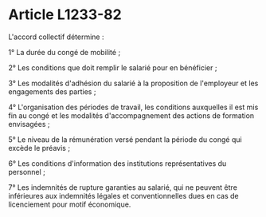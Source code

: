 # Article L1233-82

L'accord collectif détermine :

1° La durée du congé de mobilité ;

2° Les conditions que doit remplir le salarié pour en bénéficier ;

3° Les modalités d'adhésion du salarié à la proposition de l'employeur et les engagements des parties ;

4° L'organisation des périodes de travail, les conditions auxquelles il est mis fin au congé et les modalités d'accompagnement des actions de formation envisagées ;

5° Le niveau de la rémunération versé pendant la période du congé qui excède le préavis ;

6° Les conditions d'information des institutions représentatives du personnel ;

7° Les indemnités de rupture garanties au salarié, qui ne peuvent être inférieures aux indemnités légales et conventionnelles dues en cas de licenciement pour motif économique.